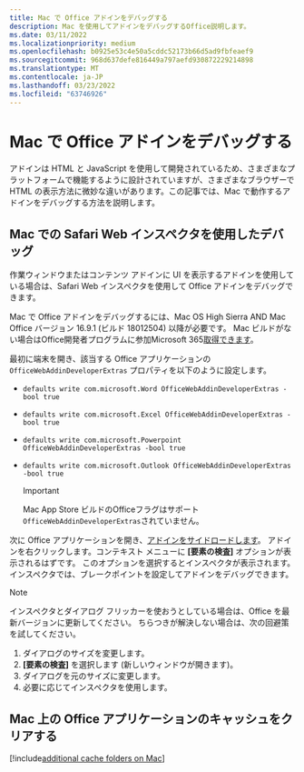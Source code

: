 ```yaml
---
title: Mac で Office アドインをデバッグする
description: Mac を使用してアドインをデバッグするOffice説明します。
ms.date: 03/11/2022
ms.localizationpriority: medium
ms.openlocfilehash: b0925e53c4e50a5cddc52173b66d5ad9fbfeaef9
ms.sourcegitcommit: 968d637defe816449a797aefd930872229214898
ms.translationtype: MT
ms.contentlocale: ja-JP
ms.lasthandoff: 03/23/2022
ms.locfileid: "63746926"
---
```

# <a name="debug-office-add-ins-on-a-mac"></a>Mac で Office アドインをデバッグする

アドインは HTML と JavaScript を使用して開発されているため、さまざまなプラットフォームで機能するように設計されていますが、さまざまなブラウザーで HTML の表示方法に微妙な違いがあります。この記事では、Mac で動作するアドインをデバッグする方法を説明します。

## <a name="debugging-with-safari-web-inspector-on-a-mac"></a>Mac での Safari Web インスペクタを使用したデバッグ

作業ウィンドウまたはコンテンツ アドインに UI を表示するアドインを使用している場合は、Safari Web インスペクタを使用して Office アドインをデバッグできます。

Mac で Office アドインをデバッグするには、Mac OS High Sierra AND Mac Office バージョン 16.9.1 (ビルド 18012504) 以降が必要です。 Mac ビルドがない場合はOffice開発者プログラムに参加Microsoft 365[取得できます](https://developer.microsoft.com/office/dev-program)。

最初に端末を開き、該当する Office アプリケーションの `OfficeWebAddinDeveloperExtras` プロパティを以下のように設定します。

- `defaults write com.microsoft.Word OfficeWebAddinDeveloperExtras -bool true`

- `defaults write com.microsoft.Excel OfficeWebAddinDeveloperExtras -bool true`

- `defaults write com.microsoft.Powerpoint OfficeWebAddinDeveloperExtras -bool true`

- `defaults write com.microsoft.Outlook OfficeWebAddinDeveloperExtras -bool true`

    > [!IMPORTANT]
    > Mac App Store ビルドのOfficeフラグはサポート`OfficeWebAddinDeveloperExtras`されていません。

次に Office アプリケーションを開き、[アドインをサイドロードします](sideload-an-office-add-in-on-ipad-and-mac.md)。 アドインを右クリックします。コンテキスト メニューに **[要素の検査]** オプションが表示されるはずです。 このオプションを選択するとインスペクタが表示されます。インスペクタでは、ブレークポイントを設定してアドインをデバッグできます。

> [!NOTE]
> インスペクタとダイアログ フリッカーを使おうとしている場合は、Office を最新バージョンに更新してください。 ちらつきが解決しない場合は、次の回避策を試してください。
>
> 1. ダイアログのサイズを変更します。
> 1. **[要素の検査]** を選択します (新しいウィンドウが開きます)。
> 1. ダイアログを元のサイズに変更します。
> 1. 必要に応じてインスペクタを使用します。

## <a name="clearing-the-office-applications-cache-on-a-mac"></a>Mac 上の Office アプリケーションのキャッシュをクリアする

[!include[additional cache folders on Mac](../includes/mac-cache-folders.md)]
